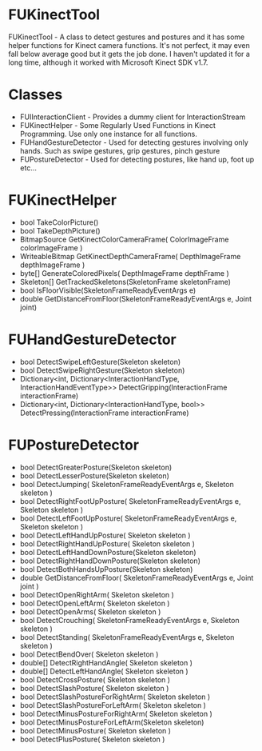 FUKinectTool
=============

FUKinectTool - A class to detect gestures and postures and it has some helper functions for Kinect camera functions.
It's not perfect, it may even fall below average good but it gets the job done. I haven't updated it for a long time,
although it worked with Microsoft Kinect SDK v1.7.


Classes
=============
- FUIInteractionClient - Provides a dummy client for InteractionStream
- FUKinectHelper - Some Regularly Used Functions in Kinect Programming. Use only one instance for all functions.
- FUHandGestureDetector - Used for detecting gestures involving only hands. Such as swipe gestures, grip gestures, pinch gesture
- FUPostureDetector - Used for detecting postures, like hand up, foot up etc...

FUKinectHelper
=============
- bool TakeColorPicture()
- bool TakeDepthPicture()
- BitmapSource GetKinectColorCameraFrame( ColorImageFrame colorImageFrame )
- WriteableBitmap GetKinectDepthCameraFrame( DepthImageFrame depthImageFrame )
- byte[] GenerateColoredPixels( DepthImageFrame depthFrame )
- Skeleton[] GetTrackedSkeletons(SkeletonFrame skeletonFrame)
- bool IsFloorVisible(SkeletonFrameReadyEventArgs e)
- double GetDistanceFromFloor(SkeletonFrameReadyEventArgs e, Joint joint)

FUHandGestureDetector
=============
- bool DetectSwipeLeftGesture(Skeleton skeleton)
- bool DetectSwipeRightGesture(Skeleton skeleton)
- Dictionary<int, Dictionary<InteractionHandType, InteractionHandEventType>> DetectGripping(InteractionFrame interactionFrame)
- Dictionary<int, Dictionary<InteractionHandType, bool>> DetectPressing(InteractionFrame interactionFrame)

FUPostureDetector
=============
- bool DetectGreaterPosture(Skeleton skeleton)
- bool DetectLesserPosture(Skeleton skeleton)
- bool DetectJumping( SkeletonFrameReadyEventArgs e, Skeleton skeleton )
- bool DetectRightFootUpPosture( SkeletonFrameReadyEventArgs e, Skeleton skeleton )
- bool DetectLeftFootUpPosture( SkeletonFrameReadyEventArgs e, Skeleton skeleton )
- bool DetectLeftHandUpPosture( Skeleton skeleton )
- bool DetectRightHandUpPosture( Skeleton skeleton )
- bool DetectLeftHandDownPosture(Skeleton skeleton)
- bool DetectRightHandDownPosture(Skeleton skeleton)
- bool DetectBothHandsUpPosture(Skeleton skeleton)
- double GetDistanceFromFloor( SkeletonFrameReadyEventArgs e, Joint joint )
- bool DetectOpenRightArm( Skeleton skeleton )
- bool DetectOpenLeftArm( Skeleton skeleton )
- bool DetectOpenArms( Skeleton skeleton )
- bool DetectCrouching( SkeletonFrameReadyEventArgs e, Skeleton skeleton )
- bool DetectStanding( SkeletonFrameReadyEventArgs e, Skeleton skeleton )
- bool DetectBendOver( Skeleton skeleton )
- double[] DetectRightHandAngle( Skeleton skeleton )
- double[] DetectLeftHandAngle( Skeleton skeleton )
- bool DetectCrossPosture( Skeleton skeleton )
- bool DetectSlashPosture( Skeleton skeleton )
- bool DetectSlashPostureForRightArm( Skeleton skeleton )
- bool DetectSlashPostureForLeftArm( Skeleton skeleton )
- bool DetectMinusPostureForRightArm( Skeleton skeleton )
- bool DetectMinusPostureForLeftArm(Skeleton skeleton)
- bool DetectMinusPosture( Skeleton skeleton )
- bool DetectPlusPosture( Skeleton skeleton )
